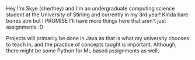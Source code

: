 Hey I'm Skye (she/they) and I'm an undergraduate computing science student at the University of Stirling and currently in my 3rd year!
Kinda bare bones atm but I PROMISE I'll have more things here that aren't just assignments :D

Projects will primarily be done in Java as that is what my university chooses to teach in, and the practice of concepts taught is important.
Although, there might be some Python for ML based assignments as well.

